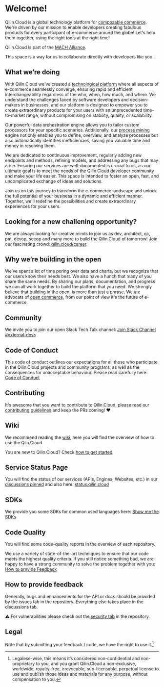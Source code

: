 # Welcome!

Qilin.Cloud is a global technology platform for [composable commerce](https://github.com/QilinCloud/QilinCloud/wiki/Composable-Commerce). We're driven by our mission to enable developers creating fabulous products for every participant of e-commerce around the globe!
Let's help them together, using the right tools at the right time!

Qilin.Cloud is part of the [MACH Alliance](https://github.com/QilinCloud/QilinCloud/wiki/MACH-Alliance).

This space is a way for us to collaborate directly with developers like you.


## What we’re doing

With Qilin.Cloud we've created a [technological platform](https://github.com/QilinCloud/QilinCloud/wiki/Technology-Platform)  where all aspects of e-commerce seamlessly converge, ensuring rapid and efficient interchangeability regardless of the who, when, how much, and where. We understand the challenges faced by software developers and decision-makers in businesses, and our platform is designed to empower you to create extraordinary products for your users with an unprecedented time-to-market range, without compromising on stability, quality, or scalability.

Our powerful data orchestration engine allows you to tailor custom processors for your specific scenarios. Additionally, our [process mining](https://github.com/QilinCloud/QilinCloud/wiki/Process-Mining) engine not only enables you to define, overview, and analyze processes but also automatically identifies inefficiencies, saving you valuable time and money in resolving them.

We are dedicated to continuous improvement, regularly adding new endpoints and methods, refining models, and addressing any bugs that may arise. Ensuring our services are well-documented is crucial to us, as our ultimate goal is to meet the needs of the Qilin.Cloud developer community and make your life easier. This space is intended to foster an open, fast, and uncomplicated exchange of ideas and solutions.

Join us on this journey to transform the e-commerce landscape and unlock the full potential of your business in a dynamic and efficient manner. Together, we'll redefine the possibilities and create extraordinary experiences for your users.

## Looking for a new challening opportunity?

We are always looking for creative minds to join us as dev, architect, qc, pm, devop, secop and many more to build the Qilin.Cloud of tomorrow! Join our fascinating crowd: [qilin.cloud/career](https://qilin.cloud/career).

## Why we’re building in the open

We’ve spent a lot of time poring over data and charts, but we recognize that our users know their needs best. We also have a hunch that many of you share the same needs. By sharing our plans, documentation, and progress we can all work together to build the platform that you need. We strongly believe that building in the open, is more than just a phrase. We are advocats of [open commerce](https://github.com/QilinCloud/QilinCloud/wiki/Open-Commerce), from our point of view it's the future of e-commerce.


## Community

We invite you to join our open Slack Tech Talk channel: [Join Slack Channel #external-devs](http://uni2.it/joinslack)

## Code of Conduct

This code of conduct outlines our expectations for all those who participate in the Qilin.Cloud projects and community programs, as well as the consequences for unacceptable behaviour.
Please read carefully here: [Code of Conduct](https://github.com/QilinCloud/.github/blob/main/CODE_OF_CONDUCT.md)

## Contributing

It's awesome that you want to contribute to Qilin.Cloud, please read our [contributing guidelines](https://github.com/QilinCloud/.github/blob/main/CONTRIBUTING.md) and keep the PRs coming! :heart: 

## Wiki

We recommend reading the [wiki](https://github.com/QilinCloud/QilinCloud/wiki), here you will find the overview of how to use the Qlin.Cloud.

You are new to Qilin.Cloud? Check [how to get started](https://github.com/QilinCloud/QilinCloud/wiki/Get-started)

## Service Status Page

You will find the status of our services (APIs, Engines, Websites, etc.) in our [discussions pinned](https://github.com/orgs/QilinCloud/discussions/6#discussion-5853721) and also here: [status.qilin.cloud](https://status.qilin.cloud)

## SDKs

We provide you some SDKs for common used languages here: [Show me the SDKs](https://github.com/QilinCloud/QilinCloud/wiki/SDKs)

## Code Quality
You will find some code-quality reports in the overview of each repository.

We use a variety of state-of-the-art techniques to ensure that our code meets the highest quality criteria. If you still notice something bad, we are happy to have a strong community to solve the problem together with you: [How to provide Feedback](https://github.com/QilinCloud#how-to-provide-feedback)

## How to provide feedback

Generally, bugs and enhancements for the API or docs should be provided by the issues tab in the repository. Everything else takes place in the discussions tab.

:warning: For vulnerabilities please check out the [security tab](https://github.com/QilinCloud/QilinCloud/security) in the repository.

## Legal

Note that by submitting your feedback / code, we have the right to use it.[^1]

[^1]:Legalese-wise, this means it’s considered non-confidential and non-proprietary to you, and you grant Qilin.Cloud a non-exclusive, worldwide, royalty-free, irrevocable, sub-licensable, perpetual license to use and publish those ideas and materials for any purpose, without compensation to you.
